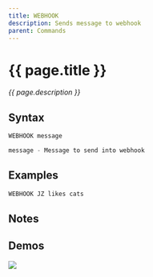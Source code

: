 ```yaml
---
title: WEBHOOK
description: Sends message to webhook
parent: Commands
---
```


# {{ page.title }}

_{{ page.description }}_

## Syntax

```java
WEBHOOK message 

message - Message to send into webhook
```

## Examples

```java
WEBHOOK JZ likes cats
```

## Notes


## Demos

![](N/A)

